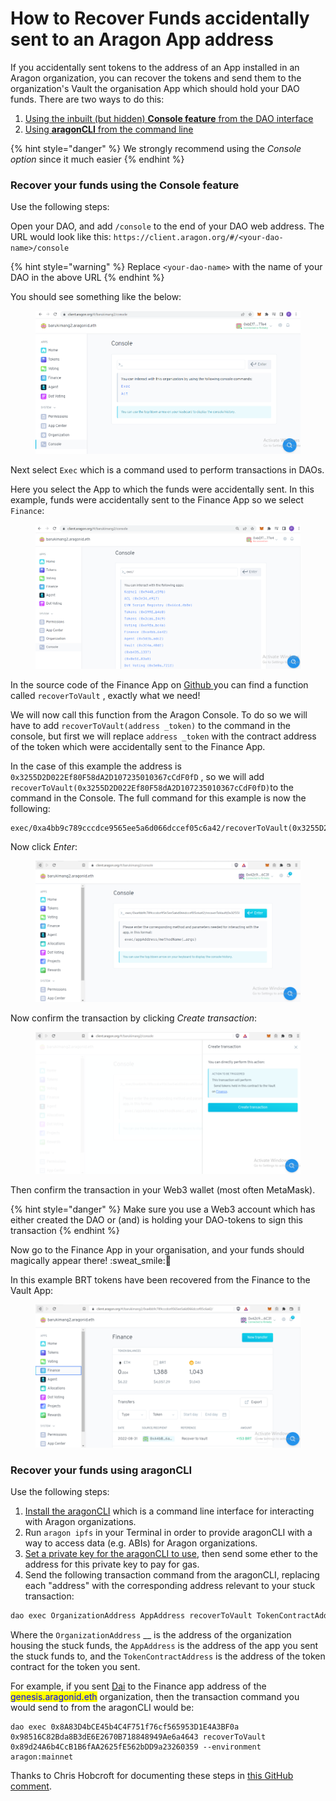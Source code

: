 # How to Recover Funds accidentally sent to an Aragon App address

If you accidentally sent tokens to the address of an App installed in an Aragon organization, you can recover the tokens and send them to the organization's Vault the organisation App which should hold your DAO funds. There are two ways to do this:

1. [Using the inbuilt (but hidden) **Console feature** from the DAO interface](funds-accidentally-sent-to-an-aragon-app-address.md#recover-your-funds-using-the-console-feature)
2. [Using **aragonCLI** from the command line](funds-accidentally-sent-to-an-aragon-app-address.md#undefined)

{% hint style="danger" %}
We strongly recommend using the _Console option_ since it much easier
{% endhint %}



### Recover your funds using the Console feature

Use the following steps:

Open your DAO, and add `/console` to the end of your DAO web address. The URL would look like this: `https://client.aragon.org/#/<your-dao-name>/console`

{% hint style="warning" %}
Replace `<your-dao-name>` with the name of your DAO in the above URL
{% endhint %}



You should see something like the below:

<figure><img src="../../../.gitbook/assets/image (3).png" alt=""><figcaption></figcaption></figure>



Next select `Exec` which is a command used to perform transactions in DAOs.

Here you select the App to which the funds were accidentally sent. In this example, funds were accidentally sent to the Finance App so we select `Finance`:

<figure><img src="../../../.gitbook/assets/image (4).png" alt=""><figcaption></figcaption></figure>



In the source code of the Finance App on [Github ](https://github.com/aragon/aragon-apps/blob/631048d54b9cc71058abb8bd7c17f6738755d950/apps/finance/contracts/Finance.sol#L399-L410)you can find a function called `recoverToVault` , exactly what we need!

We will now call this function from the Aragon Console. To do so we will have to add `recoverToVault(address _token)` to the command in the console, but first we will replace `address _token` with the contract address of the token which were accidentally sent to the Finance App.

In the case of this example the address is `0x3255D2D022Ef80F58dA2D107235010367cCdF0fD` , so we will add  `recoverToVault(0x3255D2D022Ef80F58dA2D107235010367cCdF0fD)`to the command in the Console. The full command for this example is now the following:

```
exec/0xa4bb9c789cccdce9565ee5a6d066dccef05c6a42/recoverToVault(0x3255D2D022Ef80F58dA2D107235010367cCdF0fD)
```



Now click _Enter_:

<figure><img src="../../../.gitbook/assets/image (2).png" alt=""><figcaption></figcaption></figure>



Now confirm the transaction by clicking _Create transaction_:

<figure><img src="../../../.gitbook/assets/image (1).png" alt=""><figcaption></figcaption></figure>



Then confirm the transaction in your Web3 wallet (most often MetaMask).

{% hint style="danger" %}
Make sure you use a Web3 account which has either created the DAO or (and) is holding your DAO-tokens to sign this transaction
{% endhint %}

Now go to the Finance App in your organisation, and your funds should magically appear there! :sweat\_smile::tada:

In this example BRT tokens have been recovered from the Finance to the Vault App:

<figure><img src="../../../.gitbook/assets/image.png" alt=""><figcaption></figcaption></figure>

### Recover your funds using aragonCLI

Use the following steps:

1. [Install the aragonCLI](https://hack.aragon.org/developers/tools/aragoncli) which is a command line interface for interacting with Aragon organizations.
2. Run `aragon ipfs` in your Terminal in order to provide aragonCLI with a way to access data (e.g. ABIs) for Aragon organizations.
3. [Set a private key for the aragonCLI to use](https://hack.aragon.org/developers/tools/guides/how-to-sign-with-web3-providers), then send some ether to the address for this private key to pay for gas.
4. Send the following transaction command from the aragonCLI, replacing each "address" with the corresponding address relevant to your stuck transaction:

```powershell
dao exec OrganizationAddress AppAddress recoverToVault TokenContractAddress --environment aragon:mainnet
```

Where the `OrganizationAddress` \_\_ is the address of the organization housing the stuck funds, the `AppAddress` is the address of the app you sent the stuck funds to, and the `TokenContractAddress` is the address of the token contract for the token you sent.

For example, if you sent [Dai](https://etherscan.io/token/0x89d24A6b4CcB1B6fAA2625fE562bDD9a23260359) to the Finance app address of the <mark style="color:blue;">genesis.aragonid.eth</mark> organization, then the transaction command you would send to from the aragonCLI would be:

```
dao exec 0x8A83D4bCE45b4C4F751f76cf565953D1E4A3BF0a 0x98516C82Bda8B3dE6E2670B718848949Ae6a4643 recoverToVault 0x89d24A6b4CcB1B6fAA2625fE562bDD9a23260359 --environment aragon:mainnet
```

Thanks to Chris Hobcroft for documenting these steps in [this GitHub comment](https://github.com/ethereum-cat-herders/funding/issues/2#issuecomment-477174751).
